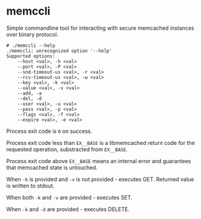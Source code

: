 # memccli
Simple commandline tool for interacting with secure memcached instances over binary protocol.
```
# ./memccli --help
./memccli: unrecognized option '--help'
Supported options:
	--host <val>, -h <val>
	--port <val>, -P <val>
	--snd-timeout-us <val>, -r <val>
	--rcv-timeout-us <val>, -w <val>
	--key <val>, -k <val>
	--value <val>, -v <val>
	--add, -a
	--del, -d
	--user <val>, -u <val>
	--pass <val>, -p <val>
	--flags <val>, -f <val>
	--expire <val>, -e <val>
```

Process exit code is `0` on success.

Process exit code less than `EX__BASE` is a libmemcached return code for the requested operation, substracted from `EX__BASE`.

Process exit code above `EX__BASE` means an internal error and guarantees that memcached state is untouched.

When `-k` is provided and `-v` is not provided - executes GET. Returned value is written to stdout.

When both `-k` and `-v` are provided - executes SET.

When `-k` and `-d` are provided - executes DELETE.
